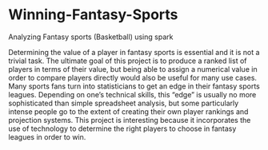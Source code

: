 # Winning-Fantasy-Sports
Analyzing Fantasy sports (Basketball) using spark

Determining the value of a player in fantasy
sports is essential and it is not a trivial task. The ultimate goal of this project is to produce a ranked list of players in terms of their value, but being able to assign a numerical value in order to compare players directly would also be useful for many use cases. Many sports fans turn into statisticians to get an edge in their fantasy sports leagues. Depending on one’s technical skills, this “edge” is usually no more sophisticated than simple spreadsheet analysis, but some particularly intense people go to the extent of creating their own player rankings and projection systems. This project is interesting because it incorporates the use of technology to determine the right players to choose in fantasy leagues in order to win.
